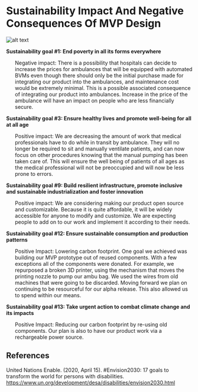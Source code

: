 <h1>Sustainability Impact And Negative Consequences Of MVP Design</h1>

![alt text][sust]

[sust]: https://github.com/SidB16/ENG4000-Team-A-F/blob/main/images/decembermvp/sustainability.JPG "Logo Title Text 2"

<b> Sustainability goal #1: End poverty in all its forms everywhere </b>      
<ul>
Negative impact: There is a possibility that hospitals can decide to increase the prices for ambulances that will be equipped with automated BVMs even though there should only be the initial purchase made for integrating our product into the ambulances, and maintenance cost would be extremely minimal. This is a possible associated consequence of integrating our product into ambulances. Increase in the price of the ambulance will have an impact on people who are less financially secure.
</ul>
<b> Sustainability goal #3: Ensure healthy lives and promote well-being for all at all age </b>
<ul>
Positive impact: 
We are decreasing the amount of work that medical professionals have to do while in transit by ambulance. They will no longer be required to sit and manually ventilate patients, and can now focus on other procedures knowing that the manual pumping has been taken care of. This will ensure the well being of patients of all ages as the medical professional will not be preoccupied and will now be less prone to errors. 
</ul>

<b>Sustainability goal #9: Build resilient infrastructure, promote inclusive and sustainable industrialization and foster innovation</b>
<ul>
Positive impact: 
We are considering making our product  open source and customizable.  Because it is quite affordable, it will be widely accessible for anyone to modify and customize. We are expecting people to add on to our work and implement it according to their needs.   
</ul>

<b>Sustainability goal #12: Ensure sustainable consumption and production patterns</b>
<ul>
Positive Impact:
Lowering carbon footprint.  One goal we achieved was building our MVP prototype out of reused components.  With a few exceptions all of the components were donated. 
For example, we repurposed a broken 3D printer, using the mechanism that moves the printing nozzle to pump our ambu bag. We used the wires from old machines that were going to be discarded.  Moving forward we plan on continuing to be resourceful for our alpha release. This also allowed us to spend within our means.
</ul>

<b>Sustainability goal #13: Take urgent action to combat climate change and its impacts</b>
<ul>
Positive Impact:
Reducing our carbon footprint by re-using old components. Our plan is also to have our product work via a rechargeable power source. 
</ul>

<h2> References </h2>

United Nations Enable. (2020, April 15). #Envision2030: 17 goals to transform the world for persons with disabilities. https://www.un.org/development/desa/disabilities/envision2030.html
